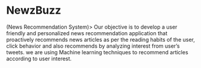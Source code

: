 # NewzBuzz
(News Recommendation System)>
Our objective  is to develop a user friendly and personalized news recommendation application that proactively recommends news articles as per the reading habits of the user, click behavior and also recommends by analyzing interest from user’s tweets. we are  using Machine learning techniques to recommend articles according to user interest.
